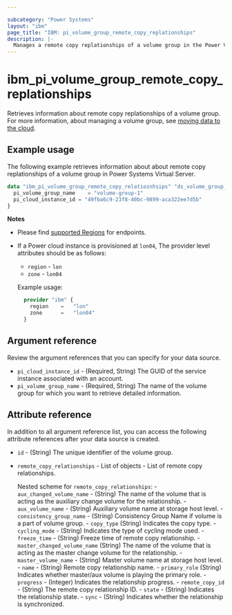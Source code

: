 ```yaml
---

subcategory: "Power Systems"
layout: "ibm"
page_title: "IBM: pi_volume_group_remote_copy_replationships"
description: |-
  Manages a remote copy replationships of a volume group in the Power Virtual Server cloud.
---
```


# ibm_pi_volume_group_remote_copy_replationships
Retrieves information about remote copy replationships of a volume group. For more information, about managing a volume group, see [moving data to the cloud](https://cloud.ibm.com/docs/power-iaas?topic=power-iaas-moving-data-to-the-cloud).

## Example usage
The following example retrieves information about about remote copy replationships of a volume group in Power Systems Virtual Server.

```terraform
data "ibm_pi_volume_group_remote_copy_relatiosnhsips" "ds_volume_group_remote_copy_relatiosnhsips" {
  pi_volume_group_name    = "volume-group-1"
  pi_cloud_instance_id = "49fba6c9-23f8-40bc-9899-aca322ee7d5b"
}
```
**Notes**
* Please find [supported Regions](https://cloud.ibm.com/apidocs/power-cloud#endpoint) for endpoints.
* If a Power cloud instance is provisioned at `lon04`, The provider level attributes should be as follows:
  * `region` - `lon`
  * `zone` - `lon04`
  
  Example usage:
  ```terraform
    provider "ibm" {
      region    =   "lon"
      zone      =   "lon04"
    }
  ```
  
## Argument reference
Review the argument references that you can specify for your data source. 

- `pi_cloud_instance_id` - (Required, String) The GUID of the service instance associated with an account.
- `pi_volume_group_name` - (Required, String) The name of the volume group for which you want to retrieve detailed information.

## Attribute reference
In addition to all argument reference list, you can access the following attribute references after your data source is created. 

- `id` - (String) The unique identifier of the volume group.
- `remote_copy_relationships` - List of objects - List of remote copy relationships.

  Nested scheme for `remote_copy_relationships`:
      - `aux_changed_volume_name` - (String) The name of the volume that is acting as the auxiliary change volume for the relationship.
      - `aux_volume_name` - (String) Auxiliary volume name at storage host level.
      - `consistency_group_name` - (String) Consistency Group Name if volume is a part of volume group.
      - `copy_type` (String) Indicates the copy type.
      - `cycling_mode` - (String) Indicates the type of cycling mode used.
      - `freeze_time` - (String) Freeze time of remote copy relationship.
      - `master_changed_volume_name` (String) The name of the volume that is acting as the master change volume for the relationship.
      - `master_volume_name` - (String) Master volume name at storage host level.
      - `name` - (String) Remote copy relationship name.
      - `primary_role` (String) Indicates whether master/aux volume is playing the primary role.
      - `progress` - (Integer) Indicates the relationship progress.
      - `remote_copy_id` - (String) The remote copy relationship ID.
      - `state` - (String) Indicates the relationship state.
      - `sync` - (String) Indicates whether the relationship is synchronized.